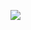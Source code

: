 


![](https://github-readme-stats.vercel.app/api?username=overstarry&show_icons=true&theme=radical&hide_title=true)

